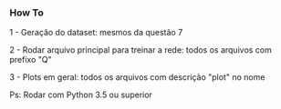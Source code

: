 ### How To 

1 - Geração do dataset: mesmos da questão 7

2 - Rodar arquivo principal para treinar a rede: todos os arquivos com prefixo "Q"

3 - Plots em geral: todos os arquivos com descrição "plot" no nome

Ps: Rodar com Python 3.5 ou superior 
